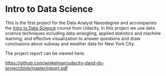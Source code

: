 # Intro to Data Science

This is the first project for the Data Analyst Nanodegree and accompanies the [Intro to Data Science](https://www.udacity.com/courses/ud359) course from Udacity.  In this project we use data science techniques including data wrangling, applied statistics and machine learning, and effective visualization to answer questions and draw conclusions about subway and weather data for New York City.

The project report can be viewed here:

https://github.com/winkelman/udacity-dand-ds-project/blob/master/report.pdf
